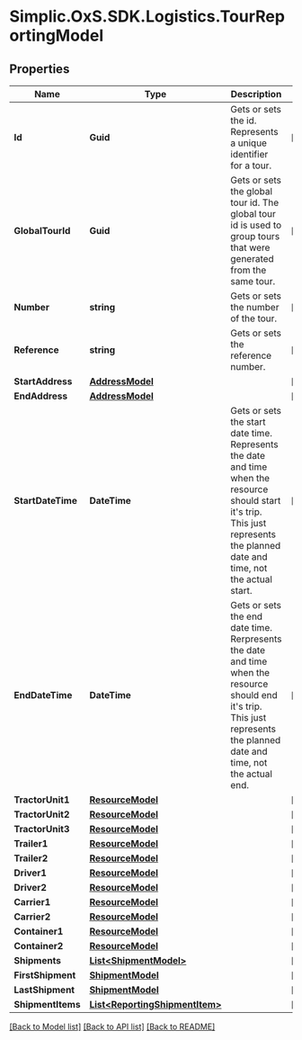 # Simplic.OxS.SDK.Logistics.TourReportingModel

## Properties

Name | Type | Description | Notes
------------ | ------------- | ------------- | -------------
**Id** | **Guid** | Gets or sets the id.     Represents a unique identifier for a tour.   | [optional] 
**GlobalTourId** | **Guid** | Gets or sets the global tour id.     The global tour id is used to group tours that were generated from the same tour.   | [optional] 
**Number** | **string** | Gets or sets the number of the tour. | [optional] 
**Reference** | **string** | Gets or sets the reference number. | [optional] 
**StartAddress** | [**AddressModel**](AddressModel.md) |  | [optional] 
**EndAddress** | [**AddressModel**](AddressModel.md) |  | [optional] 
**StartDateTime** | **DateTime** | Gets or sets the start date time.     Represents the date and time when the resource should start it&#39;s trip.    This just represents the planned date and time, not the actual start. | [optional] 
**EndDateTime** | **DateTime** | Gets or sets the end date time.     Rerpresents the date and time when the resource should end it&#39;s trip.    This just represents the planned date and time, not the actual end. | [optional] 
**TractorUnit1** | [**ResourceModel**](ResourceModel.md) |  | [optional] 
**TractorUnit2** | [**ResourceModel**](ResourceModel.md) |  | [optional] 
**TractorUnit3** | [**ResourceModel**](ResourceModel.md) |  | [optional] 
**Trailer1** | [**ResourceModel**](ResourceModel.md) |  | [optional] 
**Trailer2** | [**ResourceModel**](ResourceModel.md) |  | [optional] 
**Driver1** | [**ResourceModel**](ResourceModel.md) |  | [optional] 
**Driver2** | [**ResourceModel**](ResourceModel.md) |  | [optional] 
**Carrier1** | [**ResourceModel**](ResourceModel.md) |  | [optional] 
**Carrier2** | [**ResourceModel**](ResourceModel.md) |  | [optional] 
**Container1** | [**ResourceModel**](ResourceModel.md) |  | [optional] 
**Container2** | [**ResourceModel**](ResourceModel.md) |  | [optional] 
**Shipments** | [**List&lt;ShipmentModel&gt;**](ShipmentModel.md) |  | [optional] 
**FirstShipment** | [**ShipmentModel**](ShipmentModel.md) |  | [optional] 
**LastShipment** | [**ShipmentModel**](ShipmentModel.md) |  | [optional] 
**ShipmentItems** | [**List&lt;ReportingShipmentItem&gt;**](ReportingShipmentItem.md) |  | [optional] 

[[Back to Model list]](../README.md#documentation-for-models) [[Back to API list]](../README.md#documentation-for-api-endpoints) [[Back to README]](../README.md)

